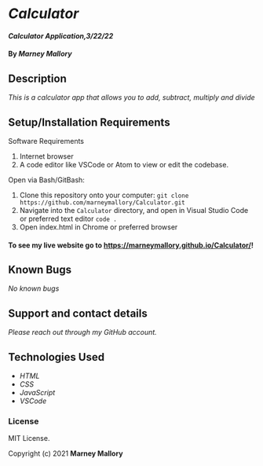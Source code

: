 # _Calculator_

#### _Calculator Application,3/22/22_

#### By _**Marney Mallory**_

## Description

_This is a calculator app that allows you to add, subtract, multiply and divide_

## Setup/Installation Requirements

Software Requirements
1. Internet browser
2. A code editor like VSCode or Atom to view or edit the codebase.

Open via Bash/GitBash:
1. Clone this repository onto your computer:
`git clone https://github.com/marneymallory/Calculator.git`
2. Navigate into the `Calculator` directory, and open in Visual Studio Code or preferred text editor
`code .`
3. Open index.html in Chrome or preferred browser

#### To see my live website go to https://marneymallory.github.io/Calculator/!


## Known Bugs

_No known bugs_

## Support and contact details

_Please reach out through my GitHub account._

## Technologies Used

* _HTML_
* _CSS_
* _JavaScript_
* _VSCode_

### License

MIT License.

Copyright (c) 2021 **Marney Mallory**